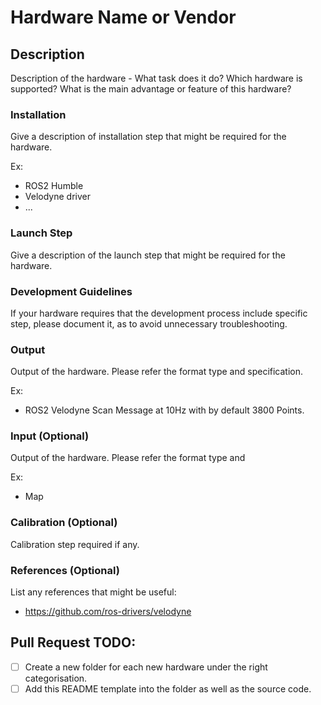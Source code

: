 # Hardware Name or Vendor

## Description

Description of the hardware - What task does it do? Which hardware is supported? What is the main advantage or feature of this hardware?


### Installation

Give a description of installation step that might be required for the hardware.

Ex:
- ROS2 Humble
- Velodyne driver
- ...

### Launch Step

Give a description of the launch step that might be required for the hardware.

### Development Guidelines

If your hardware requires that the development process include specific step, please document it, as to avoid unnecessary troubleshooting.

### Output

Output of the hardware. Please refer the format type and specification. 

Ex: 
- ROS2 Velodyne Scan Message at 10Hz with by default 3800 Points.

### Input (Optional)

Output of the hardware. Please refer the format type and

Ex:
- Map

### Calibration (Optional)

Calibration step required if any.

### References (Optional)

List any references that might be useful:

- https://github.com/ros-drivers/velodyne

## Pull Request TODO: 

- [ ] Create a new folder for each new hardware under the right categorisation.
- [ ] Add this README template into the folder as well as the source code.

